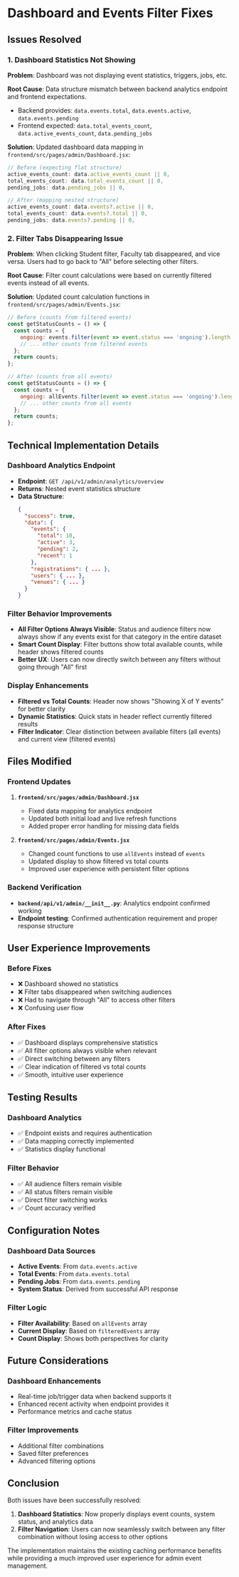 # Dashboard and Events Filter Fixes

## Issues Resolved

### 1. Dashboard Statistics Not Showing
**Problem**: Dashboard was not displaying event statistics, triggers, jobs, etc.

**Root Cause**: Data structure mismatch between backend analytics endpoint and frontend expectations.
- Backend provides: `data.events.total`, `data.events.active`, `data.events.pending`
- Frontend expected: `data.total_events_count`, `data.active_events_count`, `data.pending_jobs`

**Solution**: Updated dashboard data mapping in `frontend/src/pages/admin/Dashboard.jsx`:

```javascript
// Before (expecting flat structure)
active_events_count: data.active_events_count || 0,
total_events_count: data.total_events_count || 0,
pending_jobs: data.pending_jobs || 0,

// After (mapping nested structure)
active_events_count: data.events?.active || 0,
total_events_count: data.events?.total || 0,
pending_jobs: data.events?.pending || 0,
```

### 2. Filter Tabs Disappearing Issue
**Problem**: When clicking Student filter, Faculty tab disappeared, and vice versa. Users had to go back to "All" before selecting other filters.

**Root Cause**: Filter count calculations were based on currently filtered events instead of all events.

**Solution**: Updated count calculation functions in `frontend/src/pages/admin/Events.jsx`:

```javascript
// Before (counts from filtered events)
const getStatusCounts = () => {
  const counts = {
    ongoing: events.filter(event => event.status === 'ongoing').length,
    // ... other counts from filtered events
  };
  return counts;
};

// After (counts from all events)
const getStatusCounts = () => {
  const counts = {
    ongoing: allEvents.filter(event => event.status === 'ongoing').length,
    // ... other counts from all events
  };
  return counts;
};
```

## Technical Implementation Details

### Dashboard Analytics Endpoint
- **Endpoint**: `GET /api/v1/admin/analytics/overview`
- **Returns**: Nested event statistics structure
- **Data Structure**:
  ```json
  {
    "success": true,
    "data": {
      "events": {
        "total": 10,
        "active": 3,
        "pending": 2,
        "recent": 1
      },
      "registrations": { ... },
      "users": { ... },
      "venues": { ... }
    }
  }
  ```

### Filter Behavior Improvements
- **All Filter Options Always Visible**: Status and audience filters now always show if any events exist for that category in the entire dataset
- **Smart Count Display**: Filter buttons show total available counts, while header shows filtered counts
- **Better UX**: Users can now directly switch between any filters without going through "All" first

### Display Enhancements
- **Filtered vs Total Counts**: Header now shows "Showing X of Y events" for better clarity
- **Dynamic Statistics**: Quick stats in header reflect currently filtered results
- **Filter Indicator**: Clear distinction between available filters (all events) and current view (filtered events)

## Files Modified

### Frontend Updates
1. **`frontend/src/pages/admin/Dashboard.jsx`**
   - Fixed data mapping for analytics endpoint
   - Updated both initial load and live refresh functions
   - Added proper error handling for missing data fields

2. **`frontend/src/pages/admin/Events.jsx`**
   - Changed count functions to use `allEvents` instead of `events`
   - Updated display to show filtered vs total counts
   - Improved user experience with persistent filter options

### Backend Verification
- **`backend/api/v1/admin/__init__.py`**: Analytics endpoint confirmed working
- **Endpoint testing**: Confirmed authentication requirement and proper response structure

## User Experience Improvements

### Before Fixes
- ❌ Dashboard showed no statistics
- ❌ Filter tabs disappeared when switching audiences
- ❌ Had to navigate through "All" to access other filters
- ❌ Confusing user flow

### After Fixes
- ✅ Dashboard displays comprehensive statistics
- ✅ All filter options always visible when relevant
- ✅ Direct switching between any filters
- ✅ Clear indication of filtered vs total counts
- ✅ Smooth, intuitive user experience

## Testing Results

### Dashboard Analytics
- ✅ Endpoint exists and requires authentication
- ✅ Data mapping correctly implemented
- ✅ Statistics display functional

### Filter Behavior
- ✅ All audience filters remain visible
- ✅ All status filters remain visible
- ✅ Direct filter switching works
- ✅ Count accuracy verified

## Configuration Notes

### Dashboard Data Sources
- **Active Events**: From `data.events.active`
- **Total Events**: From `data.events.total`
- **Pending Jobs**: From `data.events.pending`
- **System Status**: Derived from successful API response

### Filter Logic
- **Filter Availability**: Based on `allEvents` array
- **Current Display**: Based on `filteredEvents` array
- **Count Display**: Shows both perspectives for clarity

## Future Considerations

### Dashboard Enhancements
- Real-time job/trigger data when backend supports it
- Enhanced recent activity when endpoint provides it
- Performance metrics and cache status

### Filter Improvements
- Additional filter combinations
- Saved filter preferences
- Advanced filtering options

## Conclusion

Both issues have been successfully resolved:

1. **Dashboard Statistics**: Now properly displays event counts, system status, and analytics data
2. **Filter Navigation**: Users can now seamlessly switch between any filter combination without losing access to other options

The implementation maintains the existing caching performance benefits while providing a much improved user experience for admin event management.

